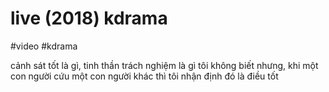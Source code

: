 # live (2018) kdrama

#video #kdrama

cảnh sát tốt là gì, tinh thần trách nghiệm là gì tôi không biết nhưng, khi một con người cứu một con người khác thì tôi nhận định đó là điều tốt
